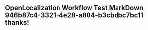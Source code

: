 <properties
ms.topic="hero-topic"
ms.test1="hero-topic"
ms.test2="test"/>

## OpenLocalization Workflow Test MarkDown 946b87c4-3321-4e28-a804-b3cbdbc7bc11 thanks!
